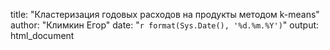 title: "Кластеризация годовых расходов на продукты методом k-means"
author: "Климкин Егор"
date: "`r format(Sys.Date(), '%d.%m.%Y')`"
output: html_document